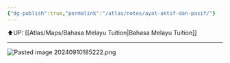 ```yaml
---
{"dg-publish":true,"permalink":"/atlas/notes/ayat-aktif-dan-pasif/"}
---
```


⬆️UP: [[Atlas/Maps/Bahasa Melayu Tuition\|Bahasa Melayu Tuition]]

---

![Pasted image 20240910185222.png](/img/user/Atlas/Utility/Images/Pasted%20image%2020240910185222.png)